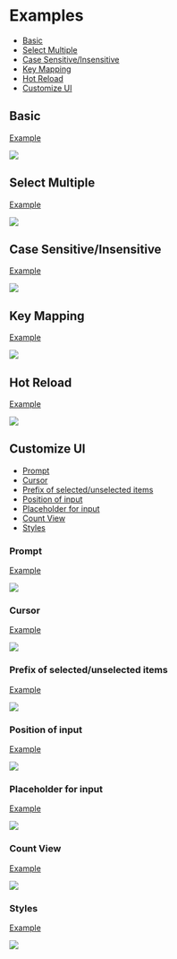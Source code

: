 # Examples

- [Basic](#basic)
- [Select Multiple](#select-multiple)
- [Case Sensitive/Insensitive](#case-sensitiveinsensitive)
- [Key Mapping](#key-mapping)
- [Hot Reload](#hot-reload)
- [Customize UI](#customize-ui)

## Basic

[Example](./basic/)

![](./basic/demo.gif)

## Select Multiple

[Example](./multiple/)

![](./multiple/demo.gif)

## Case Sensitive/Insensitive

[Example](./case-sensitive/)

![](./case-sensitive/demo.gif)

## Key Mapping

[Example](./keymap/)

![](./keymap/demo.gif)

## Hot Reload

[Example](./hotreload/)

![](./hotreload/demo.gif)

## Customize UI

- [Prompt](#prompt)
- [Cursor](#cursor)
- [Prefix of selected/unselected items](#prefix-of-selectedunselected-items)
- [Position of input](#position-of-input)
- [Placeholder for input](#placeholder-for-input)
- [Count View](#count-view)
- [Styles](#styles)

### Prompt

[Example](./prompt/)

![](./prompt/demo.gif)

### Cursor

[Example](./cursor/)

![](./cursor/demo.gif)

### Prefix of selected/unselected items

[Example](./prefix/)

![](./prefix/demo.gif)

### Position of input

[Example](./input-position/)

![](./input-position/demo.gif)

### Placeholder for input

[Example](./placeholder/)

![](./placeholder/demo.gif)

### Count View

[Example](./countview/)

![](./countview/demo.gif)

### Styles

[Example](./styles/)

![](./styles/demo.gif)
